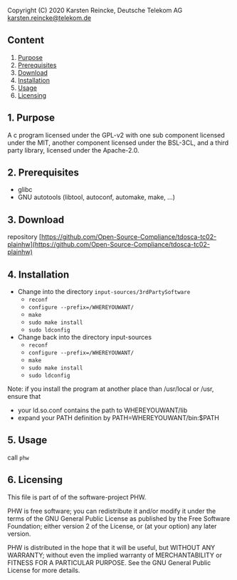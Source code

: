Copyright (C) 2020 Karsten Reincke, Deutsche Telekom AG <karsten.reincke@telekom.de>
 
## Content
1. [Purpose](#pur)
2. [Prerequisites](#prq)
3. [Download](#dlo)
4. [Installation](#ins)
5. [Usage](#use)
6. [Licensing](#lic)
 
## 1. Purpose <a id="pur"></a>
A  c program licensed under the GPL-v2 with one sub component licensed under the MIT, another component licensed under the BSL-3CL, and a third party library, licensed under the Apache-2.0.
## 2. Prerequisites <a id="prq"></a> 
- glibc
- GNU autotools (libtool, autoconf, automake, make, ...)
## 3. Download <a id="dlo"></a>
repository [https://github.com/Open-Source-Compliance/tdosca-tc02-plainhw](https://github.com/Open-Source-Compliance/tdosca-tc02-plainhw)
## 4. Installation <a id="ins"></a>
* Change into the directory ``input-sources/3rdPartySoftware``
  - ``reconf``
  - ``configure --prefix=/WHEREYOUWANT/``
  - ``make``
  - ``sudo make install``
  - ``sudo ldconfig``
* Change back into the directory input-sources
  - ``reconf``
  - ``configure --prefix=/WHEREYOUWANT/``
  - ``make``
  - ``sudo make install``
  - ``sudo ldconfig``
   
Note: if you install the program at another place than /usr/local or /usr, ensure that 
- your ld.so.conf contains the path to WHEREYOUWANT/lib
- expand your PATH definition by PATH=WHEREYOUWANT/bin:\$PATH
 
## 5. Usage <a id="use"></a>
call ``phw``

## 6. Licensing <a id="lic"></a>
 
This file is part of of the software-project PHW.
 
PHW is free software; you can redistribute it and/or modify
it under the terms of the GNU General Public License as published by
the Free Software Foundation; either version 2 of the License, or
(at your option) any later version.
 
PHW is distributed in the hope that it will be useful,
but WITHOUT ANY WARRANTY; without even the implied warranty of
MERCHANTABILITY or FITNESS FOR A PARTICULAR PURPOSE.  See the
GNU General Public License for more details.
